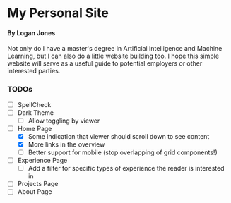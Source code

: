 # My Personal Site
#### By Logan Jones

Not only do I have a master's degree in Artificial Intelligence and Machine Learning, but I can also do a little website building too.  I hope this simple website will serve as a useful guide to potential employers or other interested parties.

### TODOs

- [ ] SpellCheck
- [ ] Dark Theme
  - [ ] Allow toggling by viewer
- [ ] Home Page
  - [x] Some indication that viewer should scroll down to see content
  - [x] More links in the overview
  - [ ] Better support for mobile (stop overlapping of grid components!)
- [ ] Experience Page
  - [ ] Add a filter for specific types of experience the reader is interested in
- [ ] Projects Page
- [ ] About Page